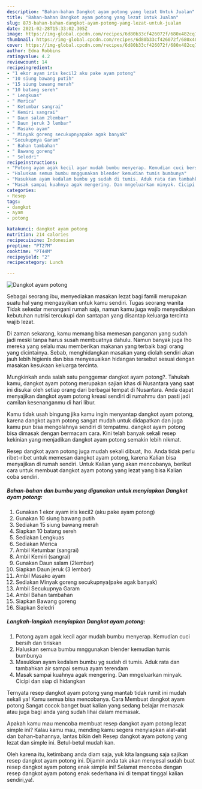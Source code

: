 ```yaml
---
description: "Bahan-bahan Dangkot ayam potong yang lezat Untuk Jualan"
title: "Bahan-bahan Dangkot ayam potong yang lezat Untuk Jualan"
slug: 873-bahan-bahan-dangkot-ayam-potong-yang-lezat-untuk-jualan
date: 2021-02-28T15:33:02.305Z
image: https://img-global.cpcdn.com/recipes/6d80b33cf426072f/680x482cq70/dangkot-ayam-potong-foto-resep-utama.jpg
thumbnail: https://img-global.cpcdn.com/recipes/6d80b33cf426072f/680x482cq70/dangkot-ayam-potong-foto-resep-utama.jpg
cover: https://img-global.cpcdn.com/recipes/6d80b33cf426072f/680x482cq70/dangkot-ayam-potong-foto-resep-utama.jpg
author: Edna Robbins
ratingvalue: 4.2
reviewcount: 14
recipeingredient:
- "1 ekor ayam iris kecil2 aku pake ayam potong"
- "10 siung bawang putih"
- "15 siung bawang merah"
- "10 batang sereh"
- " Lengkuas"
- " Merica"
- " Ketumbar sangrai"
- " Kemiri sangrai"
- " Daun salam 2lembar"
- " Daun jeruk 3 lembar"
- " Masako ayam"
- " Minyak goreng secukupnyapake agak banyak"
- "Secukupnya Garam"
- " Bahan tambahan"
- " Bawang goreng"
- " Seledri"
recipeinstructions:
- "Potong ayam agak kecil agar mudah bumbu menyerap. Kemudian cuci bersih dan tiriskan"
- "Haluskan semua bumbu mnggunakan blender kemudian tumis bumbunya"
- "Masukkan ayam kedalam bumbu yg sudah di tumis. Aduk rata dan tambahkan air sampai semua ayam terendam"
- "Masak sampai kuahnya agak mengering. Dan mngeluarkan minyak. Cicipi dan siap di hidangkan"
categories:
- Resep
tags:
- dangkot
- ayam
- potong

katakunci: dangkot ayam potong 
nutrition: 214 calories
recipecuisine: Indonesian
preptime: "PT27M"
cooktime: "PT44M"
recipeyield: "2"
recipecategory: Lunch

---
```



![Dangkot ayam potong](https://img-global.cpcdn.com/recipes/6d80b33cf426072f/680x482cq70/dangkot-ayam-potong-foto-resep-utama.jpg)

Sebagai seorang ibu, menyediakan masakan lezat bagi famili merupakan suatu hal yang mengasyikan untuk kamu sendiri. Tugas seorang  wanita Tidak sekedar menangani rumah saja, namun kamu juga wajib menyediakan kebutuhan nutrisi tercukupi dan santapan yang disantap keluarga tercinta wajib lezat.

Di zaman  sekarang, kamu memang bisa memesan panganan yang sudah jadi meski tanpa harus susah membuatnya dahulu. Namun banyak juga lho mereka yang selalu mau memberikan makanan yang terbaik bagi orang yang dicintainya. Sebab, menghidangkan masakan yang diolah sendiri akan jauh lebih higienis dan bisa menyesuaikan hidangan tersebut sesuai dengan masakan kesukaan keluarga tercinta. 



Mungkinkah anda salah satu penggemar dangkot ayam potong?. Tahukah kamu, dangkot ayam potong merupakan sajian khas di Nusantara yang saat ini disukai oleh setiap orang dari berbagai tempat di Nusantara. Anda dapat menyajikan dangkot ayam potong kreasi sendiri di rumahmu dan pasti jadi camilan kesenanganmu di hari libur.

Kamu tidak usah bingung jika kamu ingin menyantap dangkot ayam potong, karena dangkot ayam potong sangat mudah untuk didapatkan dan juga kamu pun bisa mengolahnya sendiri di tempatmu. dangkot ayam potong bisa dimasak dengan bermacam cara. Kini telah banyak sekali resep kekinian yang menjadikan dangkot ayam potong semakin lebih nikmat.

Resep dangkot ayam potong juga mudah sekali dibuat, lho. Anda tidak perlu ribet-ribet untuk memesan dangkot ayam potong, karena Kalian bisa menyajikan di rumah sendiri. Untuk Kalian yang akan mencobanya, berikut cara untuk membuat dangkot ayam potong yang lezat yang bisa Kalian coba sendiri.

<!--inarticleads1-->

##### Bahan-bahan dan bumbu yang digunakan untuk menyiapkan Dangkot ayam potong:

1. Gunakan 1 ekor ayam iris kecil2 (aku pake ayam potong)
1. Gunakan 10 siung bawang putih
1. Sediakan 15 siung bawang merah
1. Siapkan 10 batang sereh
1. Sediakan  Lengkuas
1. Sediakan  Merica
1. Ambil  Ketumbar (sangrai)
1. Ambil  Kemiri (sangrai)
1. Gunakan  Daun salam (2lembar)
1. Siapkan  Daun jeruk (3 lembar)
1. Ambil  Masako ayam
1. Sediakan  Minyak goreng secukupnya(pake agak banyak)
1. Ambil Secukupnya Garam
1. Ambil  Bahan tambahan
1. Siapkan  Bawang goreng
1. Siapkan  Seledri




<!--inarticleads2-->

##### Langkah-langkah menyiapkan Dangkot ayam potong:

1. Potong ayam agak kecil agar mudah bumbu menyerap. Kemudian cuci bersih dan tiriskan
1. Haluskan semua bumbu mnggunakan blender kemudian tumis bumbunya
1. Masukkan ayam kedalam bumbu yg sudah di tumis. Aduk rata dan tambahkan air sampai semua ayam terendam
1. Masak sampai kuahnya agak mengering. Dan mngeluarkan minyak. Cicipi dan siap di hidangkan




Ternyata resep dangkot ayam potong yang mantab tidak rumit ini mudah sekali ya! Kamu semua bisa mencobanya. Cara Membuat dangkot ayam potong Sangat cocok banget buat kalian yang sedang belajar memasak atau juga bagi anda yang sudah lihai dalam memasak.

Apakah kamu mau mencoba membuat resep dangkot ayam potong lezat simple ini? Kalau kamu mau, mending kamu segera menyiapkan alat-alat dan bahan-bahannya, lantas bikin deh Resep dangkot ayam potong yang lezat dan simple ini. Betul-betul mudah kan. 

Oleh karena itu, ketimbang anda diam saja, yuk kita langsung saja sajikan resep dangkot ayam potong ini. Dijamin anda tak akan menyesal sudah buat resep dangkot ayam potong enak simple ini! Selamat mencoba dengan resep dangkot ayam potong enak sederhana ini di tempat tinggal kalian sendiri,ya!.

